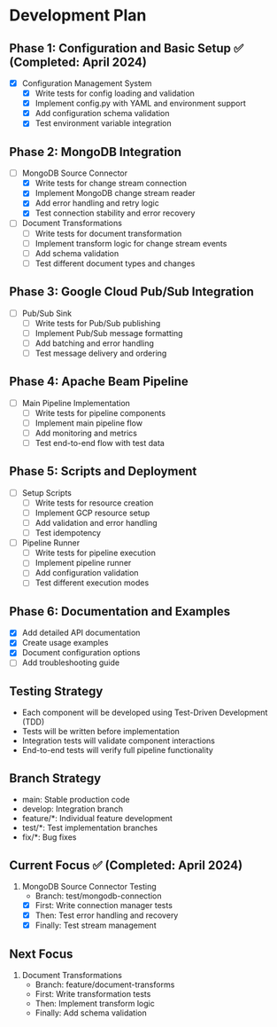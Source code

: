 # Development Plan

## Phase 1: Configuration and Basic Setup ✅ (Completed: April 2024)
- [x] Configuration Management System
  - [x] Write tests for config loading and validation
  - [x] Implement config.py with YAML and environment support
  - [x] Add configuration schema validation
  - [x] Test environment variable integration

## Phase 2: MongoDB Integration
- [ ] MongoDB Source Connector
  - [x] Write tests for change stream connection
  - [x] Implement MongoDB change stream reader
  - [x] Add error handling and retry logic
  - [x] Test connection stability and error recovery
- [ ] Document Transformations
  - [ ] Write tests for document transformation
  - [ ] Implement transform logic for change stream events
  - [ ] Add schema validation
  - [ ] Test different document types and changes

## Phase 3: Google Cloud Pub/Sub Integration
- [ ] Pub/Sub Sink
  - [ ] Write tests for Pub/Sub publishing
  - [ ] Implement Pub/Sub message formatting
  - [ ] Add batching and error handling
  - [ ] Test message delivery and ordering

## Phase 4: Apache Beam Pipeline
- [ ] Main Pipeline Implementation
  - [ ] Write tests for pipeline components
  - [ ] Implement main pipeline flow
  - [ ] Add monitoring and metrics
  - [ ] Test end-to-end flow with test data

## Phase 5: Scripts and Deployment
- [ ] Setup Scripts
  - [ ] Write tests for resource creation
  - [ ] Implement GCP resource setup
  - [ ] Add validation and error handling
  - [ ] Test idempotency
- [ ] Pipeline Runner
  - [ ] Write tests for pipeline execution
  - [ ] Implement pipeline runner
  - [ ] Add configuration validation
  - [ ] Test different execution modes

## Phase 6: Documentation and Examples
- [x] Add detailed API documentation
- [x] Create usage examples
- [x] Document configuration options
- [ ] Add troubleshooting guide

## Testing Strategy
- Each component will be developed using Test-Driven Development (TDD)
- Tests will be written before implementation
- Integration tests will validate component interactions
- End-to-end tests will verify full pipeline functionality

## Branch Strategy
- main: Stable production code
- develop: Integration branch
- feature/*: Individual feature development
- test/*: Test implementation branches
- fix/*: Bug fixes

## Current Focus ✅ (Completed: April 2024)
1. MongoDB Source Connector Testing
   - Branch: test/mongodb-connection
   - [x] First: Write connection manager tests
   - [x] Then: Test error handling and recovery
   - [x] Finally: Test stream management

## Next Focus
1. Document Transformations
   - Branch: feature/document-transforms
   - First: Write transformation tests
   - Then: Implement transform logic
   - Finally: Add schema validation